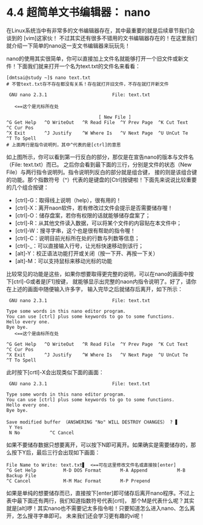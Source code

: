 # 4.4 超简单文书编辑器： nano

在Linux系统当中有非常多的文书编辑器存在，其中最重要的就是后续章节我们会谈到的 [vim]这家伙！ 不过其实还有很多不错用的文书编辑器存在的！在这里我们就介绍一下简单的nano这一支文书编辑器来玩玩先！

nano的使用其实很简单，你可以直接加上文件名就能够打开一个旧文件或新文件！下面我们就来打开一个名为text.txt的文件名来看看：

```shell
[dmtsai@study ~]$ nano text.txt
# 不管text.txt存不存在都没有关系！存在就打开旧文件，不存在就打开新文件

 GNU nano 2.3.1                        File: text.txt 

   <==这个是光标所在处

                                  [ New File ]
^G Get Help   ^O WriteOut   ^R Read File  ^Y Prev Page  ^K Cut Text   ^C Cur Pos
^X Exit       ^J Justify    ^W Where Is   ^V Next Page  ^U UnCut Te   ^T To Spell
# 上面两行是指令说明列，其中^代表的是[ctrl]的意思
```

如上图所示，你可以看到第一行反白的部分，那仅是在宣告nano的版本与文件名（File: text.txt）而已。 之后你会看到最下面的三行，分别是文件的状态（New File）与两行指令说明列。指令说明列反白的部分就是组合键， 接的则是该组合键的功能。那个指数符号（^）代表的是键盘的\[Ctrl\]按键啦！下面先来说说比较重要的几个组合按键：

-   \[ctrl\]-G：取得线上说明（help），很有用的！
-   \[ctrl\]-X：离开naon软件，若有修改过文件会提示是否需要储存喔！
-   \[ctrl\]-O：储存盘案，若你有权限的话就能够储存盘案了；
-   \[ctrl\]-R：从其他文件读入数据，可以将某个文件的内容贴在本文件中；
-   \[ctrl\]-W：搜寻字串，这个也是很有帮助的指令喔！
-   \[ctrl\]-C：说明目前光标所在处的行数与列数等信息；
-   \[ctrl\]-\_：可以直接输入行号，让光标快速移动到该行；
-   \[alt\]-Y：校正语法功能打开或关闭（按一下开、再按一下关）
-   \[alt\]-M：可以支持鼠标来移动光标的功能

比较常见的功能是这些，如果你想要取得更完整的说明，可以在nano的画面中按下\[ctrl\]-G或者是\[F1\]按键， 就能够显示出完整的naon内指令说明了。好了，请你在上述的画面中随便输入许多字， 输入完毕之后就储存后离开，如下所示：

```shell
 GNU nano 2.3.1                        File: text.txt 

Type some words in this nano editor program.
You can use [ctrl] plus some keywords to go to some functions.
Hello every one.
Bye bye.
   <==这个是由标所在处

^G Get Help   ^O WriteOut   ^R Read File  ^Y Prev Page  ^K Cut Text   ^C Cur Pos
^X Exit       ^J Justify    ^W Where Is   ^V Next Page  ^U UnCut Te   ^T To Spell
```

此时按下\[crtl\]-X会出现类似下面的画面：

```shell
 GNU nano 2.3.1                        File: text.txt 

Type some words in this nano editor program.
You can use [ctrl] plus some keywords to go to some functions.
Hello every one.
Bye bye.

Save modified buffer （ANSWERING "No" WILL DESTROY CHANGES） ? ▋ 
 Y Yes
 N No           ^C Cancel
```

如果不要储存数据只想要离开，可以按下N即可离开。如果确实是需要储存的，那么按下Y后，最后三行会出现如下画面：

```shell
File Name to Write: text.txt▋  <==可在这里修改文件名或直接按[enter] 
^G Get Help          M-D DOS Format       M-A Append           M-B Backup File
^C Cancel            M-M Mac Format       M-P Prepend
```

如果是单纯的想要储存而已，直接按下\[enter\]即可储存后离开nano程序。不过上表中最下面还有两行，我们知道指数符号代表\[crtl\]， 那个M是代表什么呢？其实就是\[alt\]啰！其实nano也不需要记太多指令啦！只要知道怎么进入nano、怎么离开，怎么搜寻字串即可。 未来我们还会学习更有趣的vi呢！